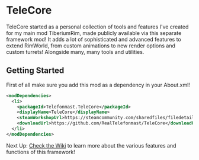# TeleCore
TeleCore started as a personal collection of tools and features I've created for my main mod TiberiumRim, made publicly available via this separate framework mod!
It adds a lot of sophisticated and advanced features to extend RimWorld, from custom animations to new render options and custom turrets! Alongside many, many tools and utilities.

## Getting Started
First of all make sure you add this mod as a dependency in your About.xml!

```xml
<modDependencies>
  <li>
    <packageId>Telefonmast.TeleCore</packageId>
    <displayName>TeleCore</displayName>
    <steamWorkshopUrl>https://steamcommunity.com/sharedfiles/filedetails/?id=2810454935</steamWorkshopUrl>
    <downloadUrl>https://github.com/RealTelefonmast/TeleCore</downloadUrl>
  </li>
</modDependencies>
```

Next Up: [Check the Wiki](https://github.com/RealTelefonmast/TeleCore/wiki/Introduction) to learn more about the various features and functions of this framework!
